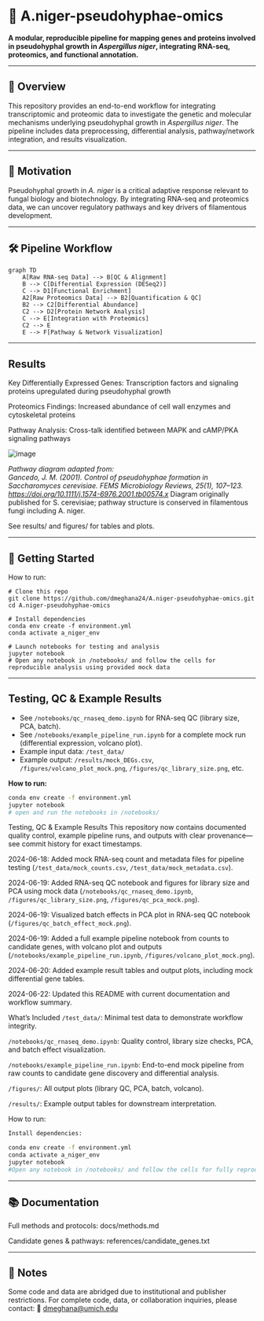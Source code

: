 # 🦠 A.niger-pseudohyphae-omics

**A modular, reproducible pipeline for mapping genes and proteins involved in pseudohyphal growth in *Aspergillus niger*, integrating RNA-seq, proteomics, and functional annotation.**


---

## 🌟 Overview

This repository provides an end-to-end workflow for integrating transcriptomic and proteomic data to investigate the genetic and molecular mechanisms underlying pseudohyphal growth in *Aspergillus niger*. The pipeline includes data preprocessing, differential analysis, pathway/network integration, and results visualization.

---

## 🧬 Motivation

Pseudohyphal growth in *A. niger* is a critical adaptive response relevant to fungal biology and biotechnology. By integrating RNA-seq and proteomics data, we can uncover regulatory pathways and key drivers of filamentous development.

---

## 🛠️ Pipeline Workflow


```
graph TD
    A[Raw RNA-seq Data] --> B[QC & Alignment]
    B --> C[Differential Expression (DESeq2)]
    C --> D1[Functional Enrichment]
    A2[Raw Proteomics Data] --> B2[Quantification & QC]
    B2 --> C2[Differential Abundance]
    C2 --> D2[Protein Network Analysis]
    C --> E[Integration with Proteomics]
    C2 --> E
    E --> F[Pathway & Network Visualization]
```

---

##  Results
Key Differentially Expressed Genes: Transcription factors and signaling proteins upregulated during pseudohyphal growth

Proteomics Findings: Increased abundance of cell wall enzymes and cytoskeletal proteins

Pathway Analysis: Cross-talk identified between MAPK and cAMP/PKA signaling pathways

![image](https://github.com/user-attachments/assets/ec341c04-d42c-4b98-8214-431d2d36c881)

*Pathway diagram adapted from:  
Gancedo, J. M. (2001). Control of pseudohyphae formation in Saccharomyces cerevisiae. FEMS Microbiology Reviews, 25(1), 107–123. https://doi.org/10.1111/j.1574-6976.2001.tb00574.x*
Diagram originally published for S. cerevisiae; pathway structure is conserved in filamentous fungi including A. niger.

See results/ and figures/ for tables and plots.

---

## 🚀 Getting Started

How to run:

```
# Clone this repo
git clone https://github.com/dmeghana24/A.niger-pseudohyphae-omics.git
cd A.niger-pseudohyphae-omics

# Install dependencies
conda env create -f environment.yml
conda activate a_niger_env

# Launch notebooks for testing and analysis
jupyter notebook
# Open any notebook in /notebooks/ and follow the cells for reproducible analysis using provided mock data
```

---
## Testing, QC & Example Results

- See `/notebooks/qc_rnaseq_demo.ipynb` for RNA-seq QC (library size, PCA, batch).
- See `/notebooks/example_pipeline_run.ipynb` for a complete mock run (differential expression, volcano plot).
- Example input data: `/test_data/`
- Example output: `/results/mock_DEGs.csv`, `/figures/volcano_plot_mock.png`, `/figures/qc_library_size.png`, etc.

**How to run:**  
```bash
conda env create -f environment.yml
jupyter notebook
# open and run the notebooks in /notebooks/
```

Testing, QC & Example Results
This repository now contains documented quality control, example pipeline runs, and outputs with clear provenance—see commit history for exact timestamps.

2024-06-18: Added mock RNA-seq count and metadata files for pipeline testing (`/test_data/mock_counts.csv`, `/test_data/mock_metadata.csv`).

2024-06-19: Added RNA-seq QC notebook and figures for library size and PCA using mock data (`/notebooks/qc_rnaseq_demo.ipynb`, `/figures/qc_library_size.png`, `/figures/qc_pca_mock.png`).

2024-06-19: Visualized batch effects in PCA plot in RNA-seq QC notebook (`/figures/qc_batch_effect_mock.png`).

2024-06-19: Added a full example pipeline notebook from counts to candidate genes, with volcano plot and outputs (`/notebooks/example_pipeline_run.ipynb`, `/figures/volcano_plot_mock.png`).

2024-06-20: Added example result tables and output plots, including mock differential gene tables.

2024-06-22: Updated this README with current documentation and workflow summary.

What’s Included
`/test_data/`: Minimal test data to demonstrate workflow integrity.

`/notebooks/qc_rnaseq_demo.ipynb`: Quality control, library size checks, PCA, and batch effect visualization.

`/notebooks/example_pipeline_run.ipynb`: End-to-end mock pipeline from raw counts to candidate gene discovery and differential analysis.

`/figures/`: All output plots (library QC, PCA, batch, volcano).

`/results/`: Example output tables for downstream interpretation.

How to run:
```bash
Install dependencies:

conda env create -f environment.yml
conda activate a_niger_env
jupyter notebook
#Open any notebook in /notebooks/ and follow the cells for fully reproducible testing and analysis using provided mock data.
```

---

## 📚 Documentation
Full methods and protocols: docs/methods.md

Candidate genes & pathways: references/candidate_genes.txt

---
## 📢 Notes
Some code and data are abridged due to institutional and publisher restrictions.
For complete code, data, or collaboration inquiries, please contact:
📧 dmeghana@umich.edu

